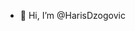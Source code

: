 - 👋 Hi, I’m @HarisDzogovic

<!---
HarisDzogovic/HarisDzogovic is a ✨ special ✨ repository because its `README.md` (this file) appears on your GitHub profile.
You can click the Preview link to take a look at your changes.
--->
